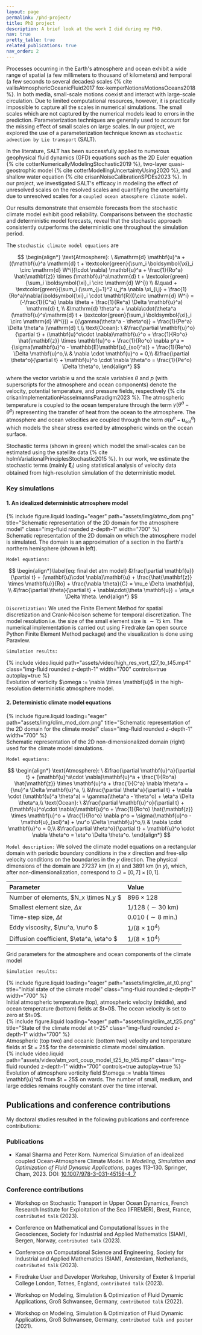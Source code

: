 ```yaml
---
layout: page
permalink: /phd-project/
title: PhD project
description: A brief look at the work I did during my PhD.
nav: true
pretty_table: true
related_publications: true
nav_order: 2
---
```


Processes occurring in the Earth's atmosphere and ocean exhibit a wide range of spatial (a few millimeters to thousand of kilometers) and temporal (a few seconds to several decades) scales {% cite vallisAtmosphericOceanicFluid2017 fox-kemperNotionsMotionsOceans2018 %}. In both media, small-scale motions coexist and interact with large-scale circulation.  Due to limited computational resources, however, it is practically impossible to capture all the scales in numerical simulations. The small scales which are not captured by the numerical models lead to errors in the prediction. Parameterization techniques are generally used to account for the missing effect of small scales on large scales. In our project, we explored the use of a parameterization technique known as `stochastic advection by Lie transport` (SALT).

In the literature, SALT has been successfully applied to numerous geophysical fluid dynamics (GFD) equations such as the 2D Euler equation {% cite cotterNumericallyModelingStochastic2019 %}, two-layer quasi-geostrophic model {% cite cotterModellingUncertaintyUsing2020 %}, and shallow water equation {% cite crisanNoiseCalibrationSPDEs2023 %}. In our project, we investigated SALT's efficacy in modeling the effect of unresolved scales on the resolved scales and quantifying the uncertainty due to unresolved scales for a `coupled ocean atmosphere climate model`. 

Our results demonstrate that ensemble forecasts from the stochastic climate model exhibit good reliability. Comparisons between the stochastic and deterministic model forecasts, reveal that the stochastic approach consistently outperforms the deterministic one throughout the simulation period.

The `stochastic climate model equations` are

$$
\begin{align*}
\text{Atmosphere}: \ &\mathrm{d} \mathbf{u}^a + ((\mathbf{u}^a \mathrm{d} t + \textcolor{green}{\sum_i \boldsymbol{\xi}_i \circ \mathrm{d} W^i})\cdot \nabla) \mathbf{u}^a + \frac{1}{Ro^a} \hat{\mathbf{z}} \times (\mathbf{u}^a\mathrm{d} t + \textcolor{green}{\sum_i \boldsymbol{\xi}_i \circ \mathrm{d} W^i}) \\
                &\quad + \textcolor{green}{\sum_i (\sum_{j=1}^2 u_j^a \nabla \xi_{i,j} + \frac{1}{Ro^a}\nabla(\boldsymbol{\xi}_i \cdot \mathbf{R}))\circ \mathrm{d} W^i} = (-\frac{1}{C^a} \nabla \theta + \frac{1}{Re^a} \Delta \mathbf{u}^a) \mathrm{d} t, \\
        &\mathrm{d} \theta^a + \nabla\cdot(\theta^a (\mathbf{u}^a\mathrm{d} t + \textcolor{green}{\sum_i \boldsymbol{\xi}_i \circ \mathrm{d} W^i})) = ({\gamma(\theta^a - \theta^o)} + \frac{1}{Pe^a} \Delta \theta^a )\mathrm{d} t,\\
\text{Ocean}: \ &\frac{\partial \mathbf{u}^o}{\partial t} + (\mathbf{u}^o\cdot \nabla)\mathbf{u}^o + \frac{1}{Ro^o} \hat{\mathbf{z}} \times \mathbf{u}^o + \frac{1}{Ro^o} \nabla p^a = {\sigma(\mathbf{u}^o - \mathbb{E}\mathbf{u}_{sol}^a)} + \frac{1}{Re^o} \Delta \mathbf{u}^o,\\
    & \nabla \cdot \mathbf{u}^o = 0,\\
    &\frac{\partial \theta^o}{\partial t} + \mathbf{u}^o \cdot \nabla \theta^o = \frac{1}{Pe^o} \Delta \theta^o,
\end{align*}
$$

where the vector variable $\mathbf{u}$ and the scale variables $\theta$ and $p$ (with superscripts for the atmosphere and ocean components) denote the velocity, potential temperature, and pressure fields, respectively {% cite crisanImplementationHasselmannsParadigm2023 %}. The atmospheric temperature is coupled to the ocean temperature through the term $\gamma (\theta^a - \theta^o)$ representing the transfer of heat from the ocean to the atmosphere. The atmosphere and ocean velocities are coupled through the term $\sigma (\mathbf{u}^o - \mathbf{u}^a_{sol})$ which models the shear stress exerted by atmospheric winds on the ocean surface. 

Stochastic terms (shown in green) which model the small-scales can be estimated using the satellite data {% cite holmVariationalPrinciplesStochastic2015 %}. In our work, we estimate the stochastic terms (mainly $\boldsymbol{\xi}_i$) using statistical analysis of velocity data obtained from high-resolution simulation of the deterministic model. 

### Key simulations


#### 1. An idealized deterministic atmosphere model

<div class="row">
    <div class="col-sm mt-3 mt-md-0 text-center">
        {% include figure.liquid loading="eager" path="assets/img/atmo_dom.png" title="Schematic representation of the 2D domain for the atmosphere model" class="img-fluid rounded z-depth-1" width="700" %}
    </div>
</div>
<div class="caption">
    Schematic representation of the 2D domain on which the atmosphere model is simulated. The domain is an approximation of a section in the Earth's northern hemisphere (shown in left).
</div>

<!-- <img src="/assets/img/atmo_dom.png" alt="Schematic representation of the 2D domain for the atmosphere model" width="600"/>

*Figure 1: Schematic representation of the 2D domain on which the atmosphere model is simulated. The domain is an approximation of a section in the Earth's northern hemisphere (shown in left).* -->
`Model equations:`

$$
\begin{align*}\label{eq: final det atm model}
        &\frac{\partial \mathbf{u}}{\partial t} + (\mathbf{u}\cdot \nabla)\mathbf{u} + \frac{\hat{\mathbf{z}} \times \mathbf{u}}{Ro} + \frac{\nabla \theta}{C} = \nu_e \Delta \mathbf{u}, \\
        &\frac{\partial \theta}{\partial t} + \nabla\cdot(\theta \mathbf{u}) = \eta_e \Delta \theta.
\end{align*}
$$

`Discretization:` We used the Finite Element Method for spatial discretization and Crank-Nicolson scheme for temporal discretization. The model resolution i.e. the size of the small element size is $\sim 15$ km. The numerical implementation is carried out using Firedrake (an open source Python Finite Element Method package) and the visualization is done using Paraview. 

`Simulation results:`
<div class="row">
    <div class="col-sm mt-3 mt-md-0 text-center">
        {% include video.liquid path="assets/video/high_res_vort_t27_to_t45.mp4" class="img-fluid rounded z-depth-1" width="700" controls=true autoplay=true %}
    </div>
</div>
<div class="caption">
    Evolution of vorticity $\omega := \nabla \times \mathbf{u}$ in the high-resolution deterministic atmosphere model.
</div>

<!-- <video width="600" controls title="Evolution of vorticity in the high-resolution deterministic atmosphere model">
  <source src="/assets/video/high_res_vort_t27_to_t45.mp4" type="video/mp4">
  Your browser does not support the video tag.
</video>
*Video 1: Evolution of vorticity $\omega := \nabla \times \mathbf{u}$ in the high-resolution deterministic atmosphere model.* -->

#### 2. Deterministic climate model equations

<div class="row">
    <div class="col-sm mt-3 mt-md-0 text-center">
        {% include figure.liquid loading="eager" path="assets/img/clim_mod_dom.png" title="Schematic representation of the 2D domain for the climate model" class="img-fluid rounded z-depth-1" width="700" %}
    </div>
</div>
<div class="caption">
    Schematic representation of the 2D non-dimensionalized domain (right) used for the climate model simulations.
</div>

`Model equations:`

$$
\begin{align*}
       \text{Atmosphere}: \ &\frac{\partial \mathbf{u}^a}{\partial t} + (\mathbf{u}^a\cdot \nabla)\mathbf{u}^a + \frac{1}{Ro^a} \hat{\mathbf{z}} \times \mathbf{u}^a + \frac{1}{C^a} \nabla \theta^a = {\nu}^a \Delta \mathbf{u}^a, \\
        &\frac{\partial \theta^a}{\partial t} + \nabla \cdot (\mathbf{u}^a \theta^a) = \gamma(\theta^a - \theta^o) + \eta^a \Delta \theta^a,\\
    \text{Ocean}: \ &\frac{\partial \mathbf{u}^o}{\partial t} + (\mathbf{u}^o\cdot \nabla)\mathbf{u}^o + \frac{1}{Ro^o} \hat{\mathbf{z}} \times \mathbf{u}^o + \frac{1}{Ro^o} \nabla p^o = \sigma(\mathbf{u}^o - \mathbf{u}_{sol}^a) + \nu^o \Delta \mathbf{u}^o,\\
    & \nabla \cdot \mathbf{u}^o = 0,\\
    &\frac{\partial \theta^o}{\partial t} + \mathbf{u}^o \cdot \nabla \theta^o = \eta^o \Delta \theta^o.
\end{align*}
$$

`Model description:` We solved the climate model equations on a rectangular domain with periodic boundary conditions in the $x$ direction and free-slip velocity conditions on the boundaries in the $y$ direction. The physical dimensions of the domain are $27237$ km (in $x$) and $3891$ km (in $y$), which, after non-dimensionalization, correspond to $\Omega = [0,7] \times [0,1]$. 

| Parameter      | Value           | 
| :-------------  |:-------------  | 
| Number of elements, $N_x \times N_y $ | $896 \times 128$ |
| Smallest element size, $\Delta x$     | $1/128 \ (\sim 30 \ \text{km})$ | 
| Time-step size, $\Delta t$  | $0.010 \ (\sim 8 \ \text{min.})$ |  
| Eddy viscosity, $\nu^a, \nu^o $ | $1/(8 \times 10^4)$ |
| Diffusion coefficient, $\eta^a, \eta^o $ | $1/(8 \times 10^4)$ | 

<div class="caption">
    Grid parameters for the atmosphere and ocean components of the climate model
</div>

`Simulation results:`

<div class="row">
    <div class="col-sm mt-3 mt-md-0 text-center">
        {% include figure.liquid loading="eager" path="assets/img/clim_at_t0.png" title="Initial state of the climate model" class="img-fluid rounded z-depth-1" width="700" %}
    </div>
</div>
<div class="caption">
    Initial atmospheric temperature (top), atmospheric velocity (middle), and ocean temperature (bottom) fields at $t=0$. The ocean velocity is set to zero at $t=0$.
</div>

<div class="row">
    <div class="col-sm mt-3 mt-md-0 text-center">
        {% include figure.liquid loading="eager" path="assets/img/clim_at_t25.png" title="State of the climate model at t=25" class="img-fluid rounded z-depth-1" width="700" %}
    </div>
</div>
<div class="caption">
     Atmospheric (top two) and oceanic (bottom two) velocity and temperature fields at $t = 25$ for the deterministic climate model simulation.
</div>

<div class="row">
    <div class="col-sm mt-3 mt-md-0 text-center">
        {% include video.liquid path="assets/video/atm_vort_coup_model_t25_to_t45.mp4" class="img-fluid rounded z-depth-1" width="700" controls=true autoplay=true %}
    </div>
</div>
<div class="caption">
    Evolution of atmosphere vorticity field $\omega := \nabla \times \mathbf{u}^a$ from $t = 25$ on wards. The number of small, medium, and large eddies remains roughly constant over the time interval.
</div>

## Publications and conference contributions

My doctoral studies resulted in the following publications and conference contributions:

### Publications

* Kamal Sharma and Peter Korn. Numerical Simulation of an idealized coupled Ocean-Atmosphere Climate Model. In *Modeling, Simulation and Optimization of Fluid Dynamic Applications*, pages 113–130. Springer, Cham, 2023. DOI: [10.1007/978-3-031-45158-4\_7](https://link.springer.com/chapter/10.1007/978-3-031-45158-4_7)


### Conference contributions

* Workshop on Stochastic Transport in Upper Ocean Dynamics, French Research Institute for Exploitation of the Sea (IFREMER), Brest, France, `contributed talk` (2023).

* Conference on Mathematical and Computational Issues in the Geosciences, Society for Industrial and Applied Mathematics (SIAM), Bergen, Norway, `contributed talk` (2023).

* Conference on Computational Science and Engineering, Society for Industrial and Applied Mathematics (SIAM), Amsterdam, Netherlands, `contributed talk` (2023).

* Firedrake User and Developer Workshop, University of Exeter & Imperial College London, Totnes, England, `contributed talk` (2023).

* Workshop on Modeling, Simulation & Optimization of Fluid Dynamic Applications, Groß Schwansee, Germany, `contributed talk` (2022).

* Workshop on Modeling, Simulation & Optimization of Fluid Dynamic Applications, Groß Schwansee, Germany, `contributed talk and poster` (2021).

